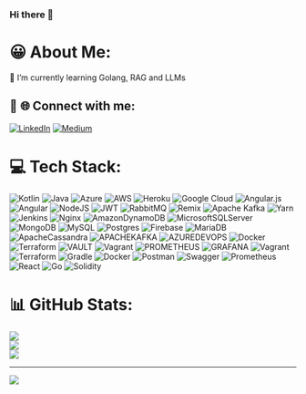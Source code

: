 
### Hi there 👋

# 😀 About Me:
🔭 I’m currently learning Golang, RAG and LLMs

## 🤝 🌐 Connect with me:
[![LinkedIn](https://img.shields.io/badge/LinkedIn-%230077B5.svg?logo=linkedin&logoColor=white)](https://linkedin.com/in/https://www.linkedin.com/in/thiago-correa-016a1428/) [![Medium](https://img.shields.io/badge/Medium-12100E?logo=medium&logoColor=white)](https://medium.com/@https://medium.com/@thiagofarbo) 



# 💻 Tech Stack:
![Kotlin](https://img.shields.io/badge/kotlin-%237F52FF.svg?style=flat&logo=kotlin&logoColor=white) ![Java](https://img.shields.io/badge/java-%23ED8B00.svg?style=flat&logo=openjdk&logoColor=white) ![Azure](https://img.shields.io/badge/azure-%230072C6.svg?style=flat&logo=microsoftazure&logoColor=white) ![AWS](https://img.shields.io/badge/AWS-%23FF9900.svg?style=flat&logo=amazon-aws&logoColor=white) ![Heroku](https://img.shields.io/badge/heroku-%23430098.svg?style=flat&logo=heroku&logoColor=white) ![Google Cloud](https://img.shields.io/badge/GoogleCloud-%234285F4.svg?style=flat&logo=google-cloud&logoColor=white) ![Angular.js](https://img.shields.io/badge/angular.js-%23E23237.svg?style=flat&logo=angularjs&logoColor=white) ![Angular](https://img.shields.io/badge/angular-%23DD0031.svg?style=flat&logo=angular&logoColor=white) ![NodeJS](https://img.shields.io/badge/node.js-6DA55F?style=flat&logo=node.js&logoColor=white) ![JWT](https://img.shields.io/badge/JWT-black?style=flat&logo=JSON%20web%20tokens) ![RabbitMQ](https://img.shields.io/badge/rabbitmq-FF6600?style=flat&logo=rabbitmq&logoColor=white) ![Remix](https://img.shields.io/badge/remix-%23000.svg?style=flat&logo=remix&logoColor=white) ![Apache Kafka](https://img.shields.io/badge/Apache%20Kafka-000?style=flat&logo=apachekafka) ![Yarn](https://img.shields.io/badge/yarn-%232C8EBB.svg?style=flat&logo=yarn&logoColor=white) ![Jenkins](https://img.shields.io/badge/jenkins-%232C5263.svg?style=flat&logo=jenkins&logoColor=white) ![Nginx](https://img.shields.io/badge/nginx-%23009639.svg?style=flat&logo=nginx&logoColor=white) ![AmazonDynamoDB](https://img.shields.io/badge/Amazon%20DynamoDB-4053D6?style=flat&logo=Amazon%20DynamoDB&logoColor=white) ![MicrosoftSQLServer](https://img.shields.io/badge/Microsoft%20SQL%20Server-CC2927?style=flat&logo=microsoft%20sql%20server&logoColor=white) ![MongoDB](https://img.shields.io/badge/MongoDB-%234ea94b.svg?style=flat&logo=mongodb&logoColor=white) ![MySQL](https://img.shields.io/badge/mysql-%2300000f.svg?style=flat&logo=mysql&logoColor=white) ![Postgres](https://img.shields.io/badge/postgres-%23316192.svg?style=flat&logo=postgresql&logoColor=white) ![Firebase](https://img.shields.io/badge/Firebase-039BE5?style=flat&logo=Firebase&logoColor=white) ![MariaDB](https://img.shields.io/badge/MariaDB-003545?style=flat&logo=mariadb&logoColor=white) ![ApacheCassandra](https://img.shields.io/badge/cassandra-%231287B1.svg?style=flat&logo=apache-cassandra&logoColor=white) ![APACHEKAFKA](https://img.shields.io/badge/apachekafka-231F20.svg?style=flat&logo=apachekafka&logoColor=white&color=%23231F20) ![AZUREDEVOPS](https://img.shields.io/badge/azuredevops-0078D7.svg?style=flat&logo=azuredevops&logoColor=white&color=%230078D7) ![Docker](https://img.shields.io/badge/docker-%230db7ed.svg?style=flat&logo=docker&logoColor=white) ![Terraform](https://img.shields.io/badge/terraform-%235835CC.svg?style=flat&logo=terraform&logoColor=white) ![VAULT](https://img.shields.io/badge/vault-FFEC6E.svg?style=flat&logo=vault&logoColor=white&color=%23FFEC6E) ![Vagrant](https://img.shields.io/badge/vagrant-%231563FF.svg?style=flat&logo=vagrant&logoColor=white) ![PROMETHEUS](https://img.shields.io/badge/prometheus-E6522C.svg?style=flat&logo=prometheus&logoColor=white&color=%23E6522C) ![GRAFANA](https://img.shields.io/badge/grafana-F46800.svg?style=flat&logo=grafana&logoColor=white&color=%23F46800) ![Vagrant](https://img.shields.io/badge/vagrant-%231563FF.svg?style=flat&logo=vagrant&logoColor=white) ![Terraform](https://img.shields.io/badge/terraform-%235835CC.svg?style=flat&logo=terraform&logoColor=white) ![Gradle](https://img.shields.io/badge/Gradle-02303A.svg?style=flat&logo=Gradle&logoColor=white) ![Docker](https://img.shields.io/badge/docker-%230db7ed.svg?style=flat&logo=docker&logoColor=white) ![Postman](https://img.shields.io/badge/Postman-FF6C37?style=flat&logo=postman&logoColor=white) ![Swagger](https://img.shields.io/badge/-Swagger-%23Clojure?style=flat&logo=swagger&logoColor=white) ![Prometheus](https://img.shields.io/badge/Prometheus-E6522C?style=flat&logo=Prometheus&logoColor=white) ![React](https://img.shields.io/badge/react-%2320232a.svg?style=flat&logo=react&logoColor=%2361DAFB) ![Go](https://img.shields.io/badge/go-%2300ADD8.svg?style=flat&logo=go&logoColor=white) ![Solidity](https://img.shields.io/badge/Solidity-%23363636.svg?style=flat&logo=solidity&logoColor=white)
# 📊 GitHub Stats:
![](https://github-readme-stats.vercel.app/api?username=thiagofarbo&theme=tokyonight&hide_border=false&include_all_commits=true&count_private=true)<br/>
![](https://github-readme-streak-stats.herokuapp.com/?user=thiagofarbo&theme=tokyonight&hide_border=false)<br/>
![](https://github-readme-stats.vercel.app/api/top-langs/?username=thiagofarbo&theme=tokyonight&hide_border=false&include_all_commits=true&count_private=true&layout=compact)

---
[![](https://visitcount.itsvg.in/api?id=thiagofarbo&icon=2&color=3)](https://visitcount.itsvg.in)

<!-- Proudly created with GPRM ( https://gprm.itsvg.in ) -->
